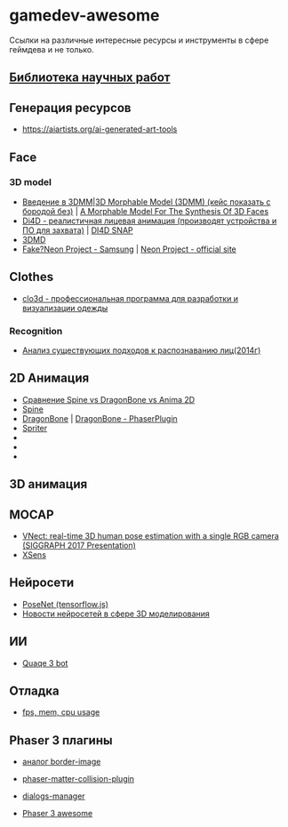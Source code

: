 # gamedev-awesome
Ссылки на различные интересные ресурсы и инструменты в сфере геймдева и не только.

## [Библиотека научных работ](https://arxiv.org/list/cs/recent)

## Генерация ресурсов
* https://aiartists.org/ai-generated-art-tools

## Face
### 3D model
* [Введение в 3DMM](https://arxiv.org/abs/1909.01815)|[3D Morphable Model (3DMM) (кейс показать с бородой без)](https://neurohive.io/en/state-of-the-art/learning-3d-face-morphable-model-out-of-2d-images/) | [A Morphable Model For The Synthesis Of 3D Faces](https://cseweb.ucsd.edu/~ravir/6998/papers/p187-blanz.pdf)
* [Di4D - реалистичная лицевая анимация (производят устройства и ПО для захвата)](https://www.di4d.com/) | [DI4D SNAP](https://www.di4d.com/news/new-di4d-snap/)
* [3DMD](http://www.3dmd.com/static-3dmd_systems/)
* [Fake?Neon Project - Samsung](https://hightech.fm/2020/01/16/samsung-neon) | [Neon Project - official site](https://www.neon.life/)

## Clothes
* [clo3d - профессиональная программа для разработки и визуализации одежды](https://www.clo3d.com/clollab/search?s_key=0)

### Recognition
* [Анализ существующих подходов к распознаванию лиц(2014г)](https://habr.com/ru/company/synesis/blog/238129/)

## 2D Анимация
* [Сравнение Spine vs DragonBone vs Anima 2D](
https://habr.com/ru/sandbox/124467/)
* [Spine](http://ru.esotericsoftware.com)
* [DragonBone](https://dragonbones.github.io/en/index.html) | [DragonBone - PhaserPlugin](https://github.com/DragonBones/DragonBonesJS/tree/master/Phaser)
* [Spriter](https://brashmonkey.com/spriter-pro/)
* []()
* []()
* []()

## 3D анимация
## MOCAP
* [VNect: real-time 3D human pose estimation with a single RGB camera (SIGGRAPH 2017 Presentation)](https://www.youtube.com/watch?v=m3KG_Z0P_nU)
* [XSens](https://www.xsens.com/motion-capture)

## Нейросети
* [PoseNet (tensorflow.js)](https://medium.com/tensorflow/real-time-human-pose-estimation-in-the-browser-with-tensorflow-js-7dd0bc881cd5)
* [Новости нейросетей в сфере 3D моделирования](https://neurohive.io/en/tag/3d-modeling/)

## ИИ
* [Quaqe 3 bot](https://habr.com/ru/post/498698/#habracut)

## Отладка
* [fps, mem, cpu usage](https://github.com/munrocket/gl-bench)

## Phaser 3 плагины
* [аналог border-image](https://github.com/koreezgames/phaser3-ninepatch-plugin)
* [phaser-matter-collision-plugin](https://github.com/mikewesthad/phaser-matter-collision-plugin)
* [dialogs-manager](https://github.com/phreaknation/plugin.dialogmanager)

* [Phaser 3 awesome](https://github.com/Raiper34/awesome-phaser)
